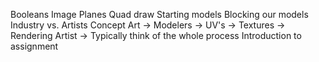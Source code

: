 Booleans
Image Planes
Quad draw
Starting models
Blocking our models
Industry vs. Artists
Concept Art -> Modelers -> UV's -> Textures -> Rendering
Artist -> Typically think of the whole process
Introduction to assignment
